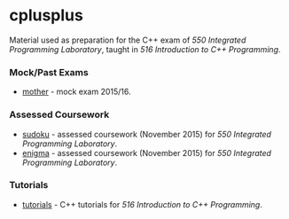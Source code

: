 # cplusplus

Material used as preparation for the C++ exam of _550 Integrated Programming Laboratory_, taught in _516 Introduction to C++ Programming_.

### Mock/Past Exams

- [mother](mother) - mock exam 2015/16.

### Assessed Coursework

- [sudoku](sudoku) - assessed coursework (November 2015) for _550 Integrated Programming Laboratory_.
- [enigma](enigma) - assessed coursework (November 2015) for _550 Integrated Programming Laboratory_.

### Tutorials

- [tutorials](tutorials) - C++ tutorials for _516 Introduction to C++ Programming_.

